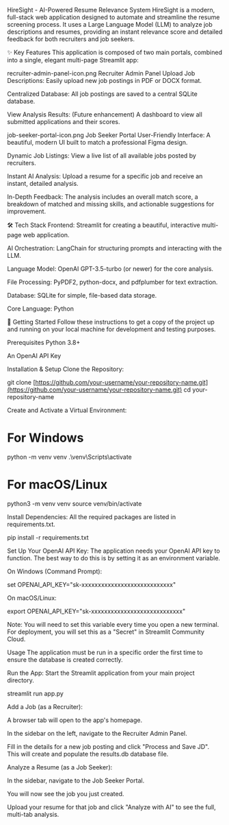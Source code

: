 HireSight - AI-Powered Resume Relevance System
HireSight is a modern, full-stack web application designed to automate and streamline the resume screening process. It uses a Large Language Model (LLM) to analyze job descriptions and resumes, providing an instant relevance score and detailed feedback for both recruiters and job seekers.

<!-- It's highly recommended to replace this with a real screenshot of your app! -->

✨ Key Features
This application is composed of two main portals, combined into a single, elegant multi-page Streamlit app:

recruiter-admin-panel-icon.png Recruiter Admin Panel
Upload Job Descriptions: Easily upload new job postings in PDF or DOCX format.

Centralized Database: All job postings are saved to a central SQLite database.

View Analysis Results: (Future enhancement) A dashboard to view all submitted applications and their scores.

job-seeker-portal-icon.png Job Seeker Portal
User-Friendly Interface: A beautiful, modern UI built to match a professional Figma design.

Dynamic Job Listings: View a live list of all available jobs posted by recruiters.

Instant AI Analysis: Upload a resume for a specific job and receive an instant, detailed analysis.

In-Depth Feedback: The analysis includes an overall match score, a breakdown of matched and missing skills, and actionable suggestions for improvement.

🛠️ Tech Stack
Frontend: Streamlit for creating a beautiful, interactive multi-page web application.

AI Orchestration: LangChain for structuring prompts and interacting with the LLM.

Language Model: OpenAI GPT-3.5-turbo (or newer) for the core analysis.

File Processing: PyPDF2, python-docx, and pdfplumber for text extraction.

Database: SQLite for simple, file-based data storage.

Core Language: Python

🚀 Getting Started
Follow these instructions to get a copy of the project up and running on your local machine for development and testing purposes.

Prerequisites
Python 3.8+

An OpenAI API Key

Installation & Setup
Clone the Repository:

git clone [https://github.com/your-username/your-repository-name.git](https://github.com/your-username/your-repository-name.git)
cd your-repository-name

Create and Activate a Virtual Environment:

# For Windows
python -m venv venv
.\venv\Scripts\activate

# For macOS/Linux
python3 -m venv venv
source venv/bin/activate

Install Dependencies:
All the required packages are listed in requirements.txt.

pip install -r requirements.txt

Set Up Your OpenAI API Key:
The application needs your OpenAI API key to function. The best way to do this is by setting it as an environment variable.

On Windows (Command Prompt):

set OPENAI_API_KEY="sk-xxxxxxxxxxxxxxxxxxxxxxxxxxxx"

On macOS/Linux:

export OPENAI_API_KEY="sk-xxxxxxxxxxxxxxxxxxxxxxxxxxxx"

Note: You will need to set this variable every time you open a new terminal. For deployment, you will set this as a "Secret" in Streamlit Community Cloud.

Usage
The application must be run in a specific order the first time to ensure the database is created correctly.

Run the App:
Start the Streamlit application from your main project directory.

streamlit run app.py

Add a Job (as a Recruiter):

A browser tab will open to the app's homepage.

In the sidebar on the left, navigate to the Recruiter Admin Panel.

Fill in the details for a new job posting and click "Process and Save JD". This will create and populate the results.db database file.

Analyze a Resume (as a Job Seeker):

In the sidebar, navigate to the Job Seeker Portal.

You will now see the job you just created.

Upload your resume for that job and click "Analyze with AI" to see the full, multi-tab analysis.